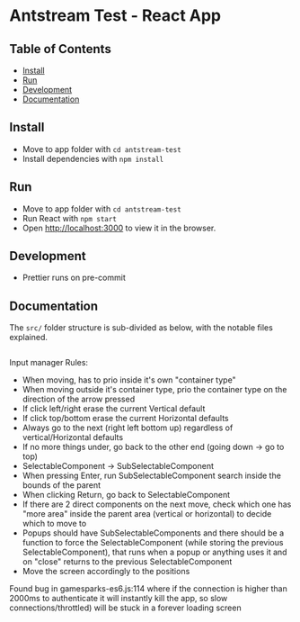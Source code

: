 # Antstream Test - React App

## Table of Contents

- [Install](#install)
- [Run](#run)
- [Development](#development)
- [Documentation](#documentation)

## Install

- Move to app folder with `cd antstream-test`
- Install dependencies with `npm install`

## Run

- Move to app folder with `cd antstream-test`
- Run React with `npm start`
- Open [http://localhost:3000](http://localhost:3000) to view it in the browser.

## Development

- Prettier runs on pre-commit

## Documentation

The `src/` folder structure is sub-divided as below, with the notable files explained.

```md

```

Input manager Rules:

- When moving, has to prio inside it's own "container type"
- When moving outside it's container type, prio the container type on the direction of the arrow pressed
- If click left/right erase the current Vertical default
- If click top/bottom erase the current Horizontal defaults
- Always go to the next (right left bottom up) regardless of vertical/Horizontal defaults
- If no more things under, go back to the other end (going down -> go to top)
- SelectableComponent -> SubSelectableComponent
- When pressing Enter, run SubSelectableComponent search inside the bounds of the parent
- When clicking Return, go back to SelectableComponent
- If there are 2 direct components on the next move, check which one has "more area" inside the parent area (vertical or horizontal) to decide which to move to
- Popups should have SubSelectableComponents and there should be a function to force the SelectableComponent (while storing the previous SelectableComponent), that runs when a popup or anything uses it and on "close" returns to the previous SelectableComponent
- Move the screen accordingly to the positions

Found bug in gamesparks-es6.js:114 where if the connection is higher than 2000ms to authenticate it will instantly kill the app, so slow connections/throttled) will be stuck in a forever loading screen

